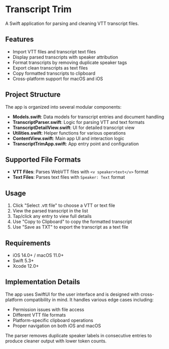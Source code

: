 # Transcript Trim

A Swift application for parsing and cleaning VTT transcript files.

## Features

- Import VTT files and transcript text files
- Display parsed transcripts with speaker attribution
- Format transcripts by removing duplicate speaker tags
- Export clean transcripts as text files
- Copy formatted transcripts to clipboard
- Cross-platform support for macOS and iOS

## Project Structure

The app is organized into several modular components:

- **Models.swift**: Data models for transcript entries and document handling
- **TranscriptParser.swift**: Logic for parsing VTT and text formats
- **TranscriptDetailView.swift**: UI for detailed transcript view
- **Utilities.swift**: Helper functions for various operations
- **ContentView.swift**: Main app UI and interaction logic
- **TranscriptTrimApp.swift**: App entry point and configuration

## Supported File Formats

- **VTT Files**: Parses WebVTT files with `<v speaker>text</v>` format
- **Text Files**: Parses text files with `Speaker: Text` format

## Usage

1. Click "Select .vtt file" to choose a VTT or text file
2. View the parsed transcript in the list
3. Tap/click any entry to view full details
4. Use "Copy to Clipboard" to copy the formatted transcript
5. Use "Save as TXT" to export the transcript as a text file

## Requirements

- iOS 14.0+ / macOS 11.0+
- Swift 5.3+
- Xcode 12.0+

## Implementation Details

The app uses SwiftUI for the user interface and is designed with cross-platform compatibility in mind. It handles various edge cases including:

- Permission issues with file access
- Different VTT file formats
- Platform-specific clipboard operations
- Proper navigation on both iOS and macOS

The parser removes duplicate speaker labels in consecutive entries to produce cleaner output with lower token counts.
